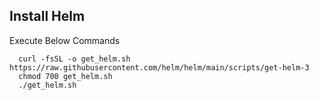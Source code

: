 ## Install Helm

  Execute Below Commands 
  
      curl -fsSL -o get_helm.sh https://raw.githubusercontent.com/helm/helm/main/scripts/get-helm-3
      chmod 700 get_helm.sh
      ./get_helm.sh
